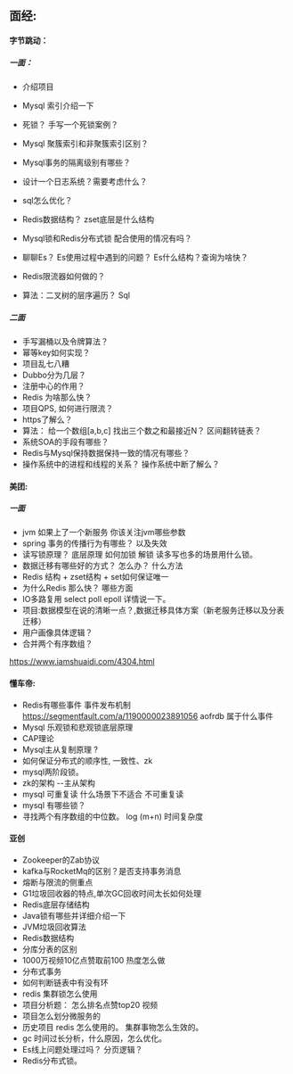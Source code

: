 ## 面经:

#### 	字节跳动：

##### 		 一面：

-  介绍项目

- Mysql 索引介绍一下     

- 死锁？ 手写一个死锁案例？
- Mysql 聚簇索引和非聚簇索引区别？
- Mysql事务的隔离级别有哪些？
- 设计一个日志系统？需要考虑什么？
- sql怎么优化？
- Redis数据结构？ zset底层是什么结构
- Mysql锁和Redis分布式锁 配合使用的情况有吗？
- 聊聊Es？ Es使用过程中遇到的问题？ Es什么结构？查询为啥快？
- Redis限流器如何做的？
- 算法：二叉树的层序遍历？  Sql

#####        二面

- 手写漏桶以及令牌算法？
- 幂等key如何实现？
- 项目乱七八糟
- Dubbo分为几层？
- 注册中心的作用？
- Redis 为啥那么快？
- 项目QPS, 如何进行限流？
- https了解么？
- 算法： 给一个数组[a,b,c] 找出三个数之和最接近N？   区间翻转链表？
- 系统SOA的手段有哪些？
- Redis与Mysql保持数据保持一致的情况有哪些？
- 操作系统中的进程和线程的关系？  操作系统中断了解么？

#### 美团:

##### 一面

- jvm 如果上了一个新服务 你该关注jvm哪些参数
- spring 事务的传播行为有哪些？ 以及失效
- 读写锁原理？ 底层原理 如何加锁 解锁 读多写也多的场景用什么锁。
- 数据迁移有哪些好的方式？ 怎么办？ 什么方法
- Redis 结构 + zset结构 + set如何保证唯一
- 为什么Redis 那么快？ 哪些方面
- IO多路复用 select poll epoll 详情说一下。
- 项目:数据模型在说的清晰一点？,数据迁移具体方案（新老服务迁移以及分表迁移）
- 用户画像具体逻辑？
- 合并两个有序数组？



https://www.iamshuaidi.com/4304.html

#### 懂车帝:

- Redis有哪些事件  事件发布机制   https://segmentfault.com/a/1190000023891056  aofrdb 属于什么事件
- Mysql 乐观锁和悲观锁底层原理
- CAP理论
- Mysql主从复制原理 ?
- 如何保证分布式的顺序性, 一致性、zk
- mysql两阶段锁。
- zk的架构  --主从架构  
- mysql 可重复读   什么场景下不适合 不可重复读
- mysql 有哪些锁？
- 寻找两个有序数组的中位数。  log (m+n) 时间复杂度

#### 亚创

- Zookeeper的Zab协议
- kafka与RocketMq的区别？是否支持事务消息
- 熔断与限流的侧重点
- G1垃圾回收器的特点,单次GC回收时间太长如何处理
- Redis底层存储结构
- Java锁有哪些并详细介绍一下
- JVM垃圾回收算法
- Redis数据结构
- 分库分表的区别
- 1000万视频10亿点赞取前100 热度怎么做
- 分布式事务
- 如何判断链表中有没有环
- redis 集群锁怎么使用
- 项目分析题： 怎么排名点赞top20 视频
- 项目怎么划分微服务的
- 历史项目 redis 怎么使用的。 集群事物怎么生效的。
- gc 时间过长分析，什么原因，怎么优化。
- Es线上问题处理过吗？ 分页逻辑？
- Redis分布式锁。
